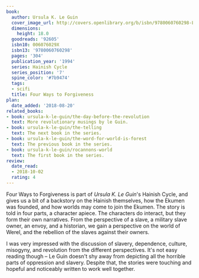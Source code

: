 ```yaml
---
book:
  author: Ursula K. Le Guin
  cover_image_url: http://covers.openlibrary.org/b/isbn/9780060760298-L.jpg
  dimensions:
    height: 18.0
  goodreads: '92605'
  isbn10: 006076029X
  isbn13: '9780060760298'
  pages: '304'
  publication_year: '1994'
  series: Hainish Cycle
  series_position: '7'
  spine_color: '#7b9474'
  tags:
  - scifi
  title: Four Ways to Forgiveness
plan:
  date_added: '2018-08-20'
related_books:
- book: ursula-k-le-guin/the-day-before-the-revolution
  text: More revolutionary musings by le Guin.
- book: ursula-k-le-guin/the-telling
  text: The next book in the series.
- book: ursula-k-le-guin/the-word-for-world-is-forest
  text: The previous book in the series.
- book: ursula-k-le-guin/rocannons-world
  text: The first book in the series.
review:
  date_read:
  - 2018-10-02
  rating: 4
---
```


Four Ways to Forgiveness is part of *Ursula K. Le Guin*'s Hainish Cycle, and gives us a bit of a backstory on the
Hainish themselves, how the Ekumen was founded, and how worlds may come to join the Ekumen. The story is told in four
parts, a character apiece. The characters do interact, but they form their own narratives. From the perspective of a
slave, a military slave owner, an envoy, and a historian, we gain a perspective on the world of Werel, and the rebellion
of the slaves against their owners.

I was very impressed with the discussion of slavery, dependence, culture, misogyny, and revolution from the different
perspectives. It's not easy reading though – Le Guin doesn't shy away from depicting all the horrible parts of
oppression and slavery. Despite that, the stories were touching and hopeful and noticeably written to work well
together.
